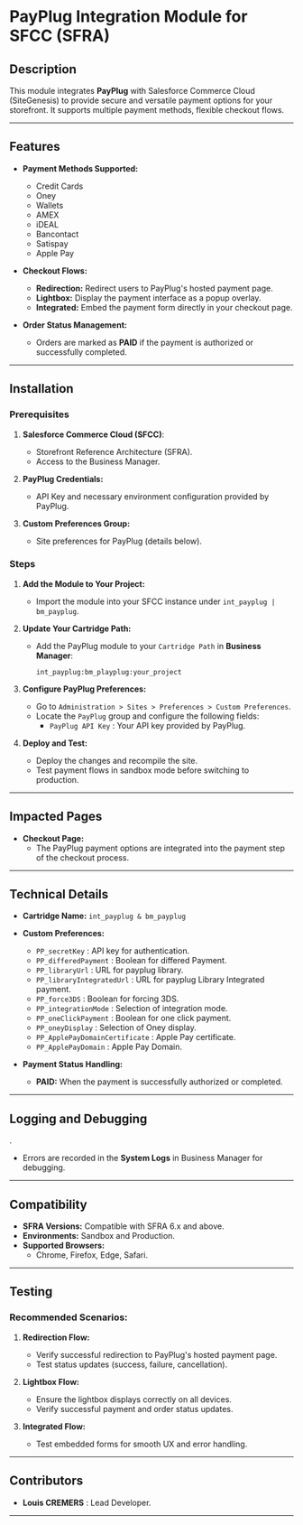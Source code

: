 # PayPlug Integration Module for SFCC (SFRA)

## Description

This module integrates **PayPlug** with Salesforce Commerce Cloud (SiteGenesis) to provide secure and versatile payment options for your storefront. It supports multiple payment methods, flexible checkout flows.

---

## Features

- **Payment Methods Supported:**
  - Credit Cards
  - Oney
  - Wallets
  - AMEX
  - iDEAL
  - Bancontact
  - Satispay
  - Apple Pay

- **Checkout Flows:**
  - **Redirection:** Redirect users to PayPlug's hosted payment page.
  - **Lightbox:** Display the payment interface as a popup overlay.
  - **Integrated:** Embed the payment form directly in your checkout page.

- **Order Status Management:**
  - Orders are marked as **PAID** if the payment is authorized or successfully completed.

---

## Installation

### Prerequisites

1. **Salesforce Commerce Cloud (SFCC)**:
   - Storefront Reference Architecture (SFRA).
   - Access to the Business Manager.

2. **PayPlug Credentials:**
   - API Key and necessary environment configuration provided by PayPlug.

3. **Custom Preferences Group:**
   - Site preferences for PayPlug (details below).

### Steps

1. **Add the Module to Your Project:**
   - Import the module into your SFCC instance under `int_payplug | bm_payplug`.

2. **Update Your Cartridge Path:**
   - Add the PayPlug module to your `Cartridge Path` in **Business Manager**:
     ```
     int_payplug:bm_playplug:your_project
     ```

3. **Configure PayPlug Preferences:**
   - Go to `Administration > Sites > Preferences > Custom Preferences`.
   - Locate the `PayPlug` group and configure the following fields:
     - `PayPlug API Key` : Your API key provided by PayPlug.

4. **Deploy and Test:**
   - Deploy the changes and recompile the site.
   - Test payment flows in sandbox mode before switching to production.

---

## Impacted Pages

- **Checkout Page:**
  - The PayPlug payment options are integrated into the payment step of the checkout process.

---

## Technical Details

- **Cartridge Name:** `int_payplug & bm_payplug`
- **Custom Preferences:**
  - `PP_secretKey` : API key for authentication.
  - `PP_differedPayment` : Boolean for differed Payment.
  - `PP_libraryUrl` : URL for payplug library.
  - `PP_libraryIntegratedUrl` : URL for payplug Library Integrated payment.
  - `PP_force3DS` : Boolean for forcing 3DS.
  - `PP_integrationMode` : Selection of integration mode.
  - `PP_oneClickPayment` : Boolean for one click payment.
  - `PP_oneyDisplay` : Selection of Oney display.
  - `PP_ApplePayDomainCertificate` : Apple Pay certificate.
  - `PP_ApplePayDomain` : Apple Pay Domain.

- **Payment Status Handling:**
  - **PAID:** When the payment is successfully authorized or completed.
---

## Logging and Debugging
.
- Errors are recorded in the **System Logs** in Business Manager for debugging.

---

## Compatibility

- **SFRA Versions:** Compatible with SFRA 6.x and above.
- **Environments:** Sandbox and Production.
- **Supported Browsers:**
  - Chrome, Firefox, Edge, Safari.

---

## Testing

### Recommended Scenarios:
1. **Redirection Flow:**
   - Verify successful redirection to PayPlug's hosted payment page.
   - Test status updates (success, failure, cancellation).

2. **Lightbox Flow:**
   - Ensure the lightbox displays correctly on all devices.
   - Verify successful payment and order status updates.

3. **Integrated Flow:**
   - Test embedded forms for smooth UX and error handling.

---

## Contributors

- **Louis CREMERS** : Lead Developer.

---
